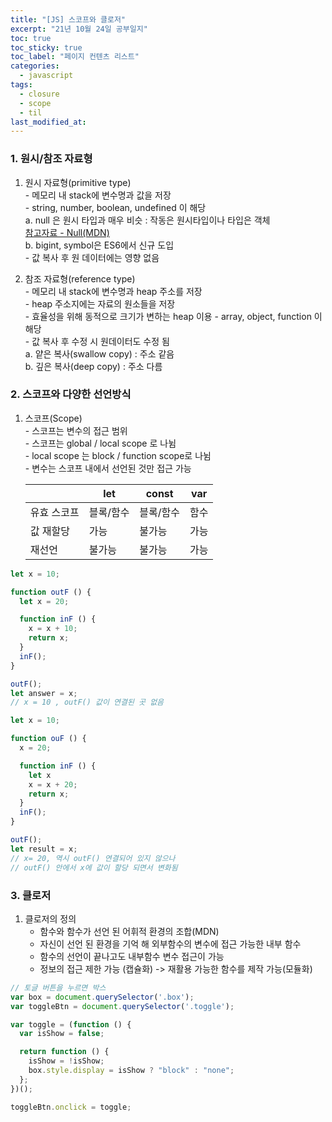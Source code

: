 ```yaml
---
title: "[JS] 스코프와 클로저"
excerpt: "21년 10월 24일 공부일지" 
toc: true
toc_sticky: true
toc_label: "페이지 컨텐츠 리스트"
categories:
  - javascript
tags:
  - closure
  - scope
  - til
last_modified_at:
---
```


### **1. 원시/참조 자료형**
  1. 원시 자료형(primitive type)  
    - 메모리 내 stack에 변수명과 값을 저장    
    - string, number, boolean, undefined 이 해당  
      a. null 은 원시 타입과 매우 비슷
         : 작동은 원시타입이나 타입은 객체    
           [참고자료 - Null(MDN)](https://developer.mozilla.org/en-US/docs/Glossary/Null)  
      b. bigint, symbol은 ES6에서 신규 도입  
    - 값 복사 후 원 데이터에는 영향 없음  

  2. 참조 자료형(reference type)   
    - 메모리 내 stack에 변수명과 heap 주소를 저장  
    - heap 주소지에는 자료의 원소들을 저장  
    - 효율성을 위해 동적으로 크기가 변하는 heap 이용
    - array, object, function 이 해당  
    - 값 복사 후 수정 시 원데이터도 수정 됨    
        a. 얕은 복사(swallow copy) : 주소 같음   
        b. 깊은 복사(deep copy) : 주소 다름

### **2. 스코프와 다양한 선언방식**

  1. 스코프(Scope)  
    - 스코프는 변수의 접근 범위  
    - 스코프는 global / local scope 로 나뉨  
    - local scope 는 block / function scope로 나뉨  
    - 변수는 스코프 내에서 선언된 것만 접근 가능 

      ||let |const |var|
      ---|---|---|---
      유효 스코프|블록/함수 |블록/함수 |함수
      값 재할당|가능 |불가능 |가능
      재선언|불가능 |불가능 |가능


```javascript
let x = 10;

function outF () {
  let x = 20;

  function inF () {
    x = x + 10;
    return x;
  }
  inF();
}

outF();
let answer = x;
// x = 10 , outF() 값이 연결된 곳 없음
```

```javascript
let x = 10;

function ouF () {
  x = 20;

  function inF () {
    let x
    x = x + 20;
    return x;
  }
  inF();
}

outF();
let result = x;
// x= 20, 역시 outF() 연결되어 있지 않으나
// outF() 안에서 x에 값이 할당 되면서 변화됨 
```
### **3. 클로저**

  1. 클로저의 정의
      - 함수와 함수가 선언 된 어휘적 환경의 조합(MDN)
      - 자신이 선언 된 환경을 기억 해 외부함수의 변수에 접근 가능한 내부 함수
      - 함수의 선언이 끝나고도 내부함수 변수 접근이 가능
      - 정보의 접근 제한 가능 (캡슐화)
        -> 재활용 가능한 함수를 제작 가능(모듈화)

```javascript
// 토글 버튼을 누르면 박스
var box = document.querySelector('.box');
var toggleBtn = document.querySelector('.toggle');

var toggle = (function () {
  var isShow = false;

  return function () {
    isShow = !isShow;
    box.style.display = isShow ? "block" : "none";
  };
})();

toggleBtn.onclick = toggle;
```